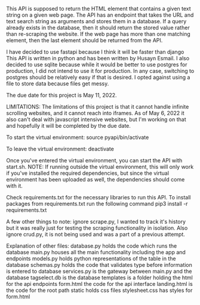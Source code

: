 This API is supposed to return the HTML element that contains a given text
string on a given web page. The API has an endpoint that takes the URL and
text search string as arguments and stores them in a database.
If a query already exists in the database, then it should return the stored
value rather than re-scraping the website. If the web page has more than one
matching element, then the last element should be returned from the API.

I have decided to use fastapi because I think it will be faster than django
This API is written in python and has been written by Husayn Esmail. I also 
decided to use sqlite because while it would be better to use postgres for
production, I did not intend to use it for production. In any case, switching
to postgres should be relatively easy if that is desired. I opted against using
a file to store data because files get messy.

The due date for this project is May 11, 2022. 

LIMITATIONS:
The limitations of this project is that it cannot handle infinite scrolling
websites, and it cannot reach into iframes. As of May 6, 2022 it also can't
deal with javascript intensive websites, but I'm working on that and hopefully
it will be completed by the due date.

To start the virtual environment:
source pyapi/bin/activate

To leave the virtual environment: 
deactivate

Once you've entered the virtual environment, you can start the API with start.sh. 
NOTE: If running outside the virtual environment, this will only work if you've 
installed the required dependencies, but since the virtual environment has been 
uploaded as well, the dependencies should come with it. 


Check requirements.txt for the necessary libraries to run this API.
To install packages from requirements.txt run the following command
pip3 install -r requirements.txt

A few other things to note:
ignore scrape.py, I wanted to track it's history but it was really just for testing
the scraping functionality in isolation. Also ignore crud.py, it is not being used
and was a part of a previous attempt.

Explanation of other files:
database.py holds the code which runs the database
main.py houses all the main functionality including the app and endpoints
models.py holds python representations of the table in the database
schemas.py holds the code that validates type before information is entered to database
services.py is the gateway between main.py and the database
tagselect.db is the database
templates is a folder holding the html for the api endpoints
form.html the code for the api interface 
landing.html is the code for the root path
static holds css files
stylesheet.css has styles for form.html

